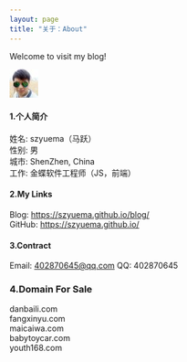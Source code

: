 ```yaml
---
layout: page
title: "关于：About"
---
```

Welcome to visit my blog!


![alt text](favicon.ico ) 

####  1.个人简介
姓名: szyuema（马跃）  
性别: 男  
城市: ShenZhen, China  
工作: 金蝶软件工程师（JS，前端） 

#### 2.My Links
Blog: <https://szyuema.github.io/blog/>  
GitHub: <https://szyuema.github.io/>  

#### 3.Contract
Email: 402870645@qq.com
QQ: 402870645

### 4.Domain For Sale
danbaili.com  
fangxinyu.com  
maicaiwa.com  
babytoycar.com  
youth168.com  
